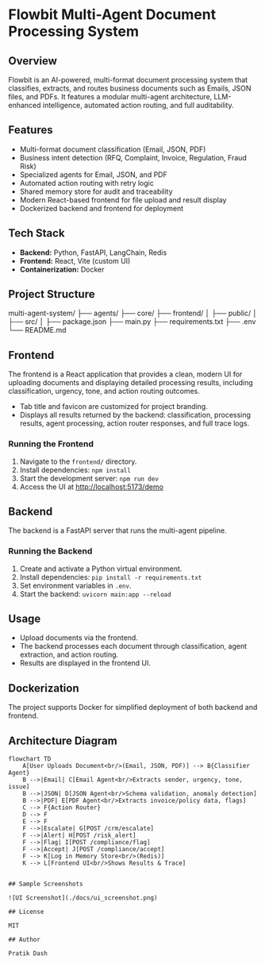 # Flowbit Multi-Agent Document Processing System

## Overview

Flowbit is an AI-powered, multi-format document processing system that classifies, extracts, and routes business documents such as Emails, JSON files, and PDFs. It features a modular multi-agent architecture, LLM-enhanced intelligence, automated action routing, and full auditability.

## Features

- Multi-format document classification (Email, JSON, PDF)
- Business intent detection (RFQ, Complaint, Invoice, Regulation, Fraud Risk)
- Specialized agents for Email, JSON, and PDF
- Automated action routing with retry logic
- Shared memory store for audit and traceability
- Modern React-based frontend for file upload and result display
- Dockerized backend and frontend for deployment

## Tech Stack

- **Backend:** Python, FastAPI, LangChain, Redis
- **Frontend:** React, Vite (custom UI)
- **Containerization:** Docker

## Project Structure
multi-agent-system/
├── agents/
├── core/
├── frontend/
│ ├── public/
│ ├── src/
│ ├── package.json
├── main.py
├── requirements.txt
├── .env
└── README.md

## Frontend

The frontend is a React application that provides a clean, modern UI for uploading documents and displaying detailed processing results, including classification, urgency, tone, and action routing outcomes.

- Tab title and favicon are customized for project branding.
- Displays all results returned by the backend: classification, processing results, agent processing, action router responses, and full trace logs.

### Running the Frontend

1. Navigate to the `frontend/` directory.
2. Install dependencies: `npm install`
3. Start the development server: `npm run dev`
4. Access the UI at [http://localhost:5173/demo](http://localhost:5173/demo)

## Backend

The backend is a FastAPI server that runs the multi-agent pipeline.

### Running the Backend

1. Create and activate a Python virtual environment.
2. Install dependencies: `pip install -r requirements.txt`
3. Set environment variables in `.env`.
4. Start the backend: `uvicorn main:app --reload`

## Usage

- Upload documents via the frontend.
- The backend processes each document through classification, agent extraction, and action routing.
- Results are displayed in the frontend UI.

## Dockerization

The project supports Docker for simplified deployment of both backend and frontend.

## Architecture Diagram

```
flowchart TD
    A[User Uploads Document<br/>(Email, JSON, PDF)] --> B{Classifier Agent}
    B -->|Email| C[Email Agent<br/>Extracts sender, urgency, tone, issue]
    B -->|JSON| D[JSON Agent<br/>Schema validation, anomaly detection]
    B -->|PDF| E[PDF Agent<br/>Extracts invoice/policy data, flags]
    C --> F{Action Router}
    D --> F
    E --> F
    F -->|Escalate| G[POST /crm/escalate]
    F -->|Alert| H[POST /risk_alert]
    F -->|Flag| I[POST /compliance/flag]
    F -->|Accept| J[POST /compliance/accept]
    F --> K[Log in Memory Store<br/>(Redis)]
    K --> L[Frontend UI<br/>Shows Results & Trace]
```
```

## Sample Screenshots

![UI Screenshot](./docs/ui_screenshot.png)

## License

MIT

## Author

Pratik Dash
